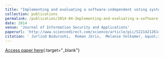```yaml
---
title: "Implementing and evaluating a software-independent voting system for polling station elections"
collection: publications
permalink: /publication/2014-04-Implementing-and-evaluating-a-software-independent-voting-system-for-polling-station-elections
date: 2014
venue: 'Journal of Information Security and Applications'
paperurl: 'http://www.sciencedirect.com/science/article/pii/S2214212614000131'
citation: ' Jurlind Budurushi,  Roman Jöris,  Melanie Volkamer, &quot;Implementing and evaluating a software-independent voting system for polling station elections.&quot; Journal of Information Security and Applications, 2014.'
---
```

[Access paper here](http://www.sciencedirect.com/science/article/pii/S2214212614000131){:target="_blank"}
